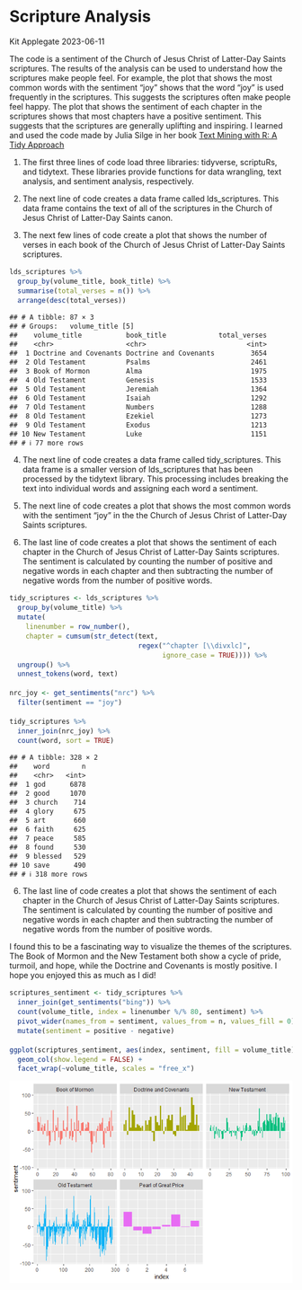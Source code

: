 Scripture Analysis
================
Kit Applegate
2023-06-11

The code is a sentiment of the Church of Jesus Christ of Latter-Day
Saints scriptures. The results of the analysis can be used to understand
how the scriptures make people feel. For example, the plot that shows
the most common words with the sentiment “joy” shows that the word “joy”
is used frequently in the scriptures. This suggests the scriptures often
make people feel happy. The plot that shows the sentiment of each
chapter in the scriptures shows that most chapters have a positive
sentiment. This suggests that the scriptures are generally uplifting and
inspiring. I learned and used the code made by Julia Silge in her book
[Text Mining with R: A Tidy
Approach](https://www.tidytextmining.com/index.html)

1.  The first three lines of code load three libraries: tidyverse,
    scriptuRs, and tidytext. These libraries provide functions for data
    wrangling, text analysis, and sentiment analysis, respectively.

2.  The next line of code creates a data frame called lds_scriptures.
    This data frame contains the text of all of the scriptures in the
    Church of Jesus Christ of Latter-Day Saints canon.

3.  The next few lines of code create a plot that shows the number of
    verses in each book of the Church of Jesus Christ of Latter-Day
    Saints scriptures.

``` r
lds_scriptures %>%
  group_by(volume_title, book_title) %>%
  summarise(total_verses = n()) %>%
  arrange(desc(total_verses))
```

    ## # A tibble: 87 × 3
    ## # Groups:   volume_title [5]
    ##    volume_title           book_title             total_verses
    ##    <chr>                  <chr>                         <int>
    ##  1 Doctrine and Covenants Doctrine and Covenants         3654
    ##  2 Old Testament          Psalms                         2461
    ##  3 Book of Mormon         Alma                           1975
    ##  4 Old Testament          Genesis                        1533
    ##  5 Old Testament          Jeremiah                       1364
    ##  6 Old Testament          Isaiah                         1292
    ##  7 Old Testament          Numbers                        1288
    ##  8 Old Testament          Ezekiel                        1273
    ##  9 Old Testament          Exodus                         1213
    ## 10 New Testament          Luke                           1151
    ## # ℹ 77 more rows

4.  The next line of code creates a data frame called tidy_scriptures.
    This data frame is a smaller version of lds_scriptures that has been
    processed by the tidytext library. This processing includes breaking
    the text into individual words and assigning each word a sentiment.

5.  The next line of code creates a plot that shows the most common
    words with the sentiment “joy” in the the Church of Jesus Christ of
    Latter-Day Saints scriptures.

6.  The last line of code creates a plot that shows the sentiment of
    each chapter in the Church of Jesus Christ of Latter-Day Saints
    scriptures. The sentiment is calculated by counting the number of
    positive and negative words in each chapter and then subtracting the
    number of negative words from the number of positive words.

``` r
tidy_scriptures <- lds_scriptures %>%
  group_by(volume_title) %>%
  mutate(
    linenumber = row_number(),
    chapter = cumsum(str_detect(text, 
                                regex("^chapter [\\divxlc]", 
                                      ignore_case = TRUE)))) %>%
  ungroup() %>%
  unnest_tokens(word, text)

nrc_joy <- get_sentiments("nrc") %>% 
  filter(sentiment == "joy")

tidy_scriptures %>%
  inner_join(nrc_joy) %>%
  count(word, sort = TRUE)
```

    ## # A tibble: 328 × 2
    ##    word        n
    ##    <chr>   <int>
    ##  1 god      6878
    ##  2 good     1070
    ##  3 church    714
    ##  4 glory     675
    ##  5 art       660
    ##  6 faith     625
    ##  7 peace     585
    ##  8 found     530
    ##  9 blessed   529
    ## 10 save      490
    ## # ℹ 318 more rows

6.  The last line of code creates a plot that shows the sentiment of
    each chapter in the Church of Jesus Christ of Latter-Day Saints
    scriptures. The sentiment is calculated by counting the number of
    positive and negative words in each chapter and then subtracting the
    number of negative words from the number of positive words.

I found this to be a fascinating way to visualize the themes of the
scriptures. The Book of Mormon and the New Testament both show a cycle
of pride, turmoil, and hope, while the Doctrine and Covenants is mostly
positive. I hope you enjoyed this as much as I did!

``` r
scriptures_sentiment <- tidy_scriptures %>%
  inner_join(get_sentiments("bing")) %>%
  count(volume_title, index = linenumber %/% 80, sentiment) %>%
  pivot_wider(names_from = sentiment, values_from = n, values_fill = 0) %>% 
  mutate(sentiment = positive - negative)

ggplot(scriptures_sentiment, aes(index, sentiment, fill = volume_title)) +
  geom_col(show.legend = FALSE) +
  facet_wrap(~volume_title, scales = "free_x")
```

![](README_files/figure-gfm/unnamed-chunk-2-1.png)<!-- -->
